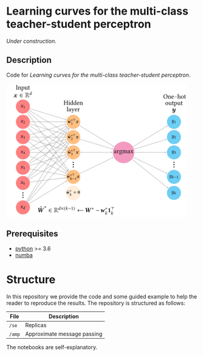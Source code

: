 # Learning curves for the multi-class teacher-student perceptron

*Under construction*.

## Description

Code for *Learning curves for the multi-class teacher-student perceptron*.

<p float="center">
  <img src="https://github.com/rodsveiga/mc_perceptron/blob/main/figures/ml_perc_red.jpg" height="350">
</p>

## Prerequisites

- [python](https://www.python.org/) >= 3.6
- [numba](https://numba.pydata.org/)

# Structure

In this repository we provide the code and some guided example to help the reader to reproduce the results. The repository is structured as follows:

| File                          | Description                                                                                                                                                    |
|-------------------------------|----------------------------------------------------------------------------------------------------------------------------------------------------------------|
| ```/se``` | Replicas      |
| ```/amp``` | Approximate message passing                                |

The notebooks are self-explanatory.
